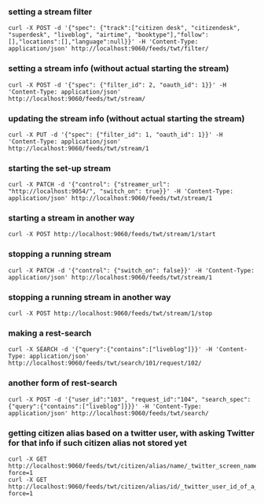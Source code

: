 
### setting a stream filter
```
curl -X POST -d '{"spec": {"track":["citizen desk", "citizendesk", "superdesk", "liveblog", "airtime", "booktype"],"follow":[],"locations":[],"language":null}}' -H 'Content-Type: application/json' http://localhost:9060/feeds/twt/filter/
```

### setting a stream info (without actual starting the stream)
```
curl -X POST -d '{"spec": {"filter_id": 2, "oauth_id": 1}}' -H 'Content-Type: application/json' http://localhost:9060/feeds/twt/stream/
```

### updating the stream info (without actual starting the stream)
```
curl -X PUT -d '{"spec": {"filter_id": 1, "oauth_id": 1}}' -H 'Content-Type: application/json' http://localhost:9060/feeds/twt/stream/1
```

### starting the set-up stream
```
curl -X PATCH -d '{"control": {"streamer_url": "http://localhost:9054/", "switch_on": true}}' -H 'Content-Type: application/json' http://localhost:9060/feeds/twt/stream/1
```

### starting a stream in another way
```
curl -X POST http://localhost:9060/feeds/twt/stream/1/start
```

### stopping a running stream
```
curl -X PATCH -d '{"control": {"switch_on": false}}' -H 'Content-Type: application/json' http://localhost:9060/feeds/twt/stream/1
```

### stopping a running stream in another way
```
curl -X POST http://localhost:9060/feeds/twt/stream/1/stop
```

### making a rest-search
```
curl -X SEARCH -d '{"query":{"contains":["liveblog"]}}' -H 'Content-Type: application/json' http://localhost:9060/feeds/twt/search/101/request/102/
```

### another form of rest-search
```
curl -X POST -d '{"user_id":"103", "request_id":"104", "search_spec":{"query":{"contains":["liveblog"]}}}' -H 'Content-Type: application/json' http://localhost:9060/feeds/twt/search/
```

### getting citizen alias based on a twitter user, with asking Twitter for that info if such citizen alias not stored yet
```
curl -X GET http://localhost:9060/feeds/twt/citizen/alias/name/_twitter_screen_name_of_a_twitter_user_?force=1
curl -X GET http://localhost:9060/feeds/twt/citizen/alias/id/_twitter_user_id_of_a_twitter_user_?force=1
```

